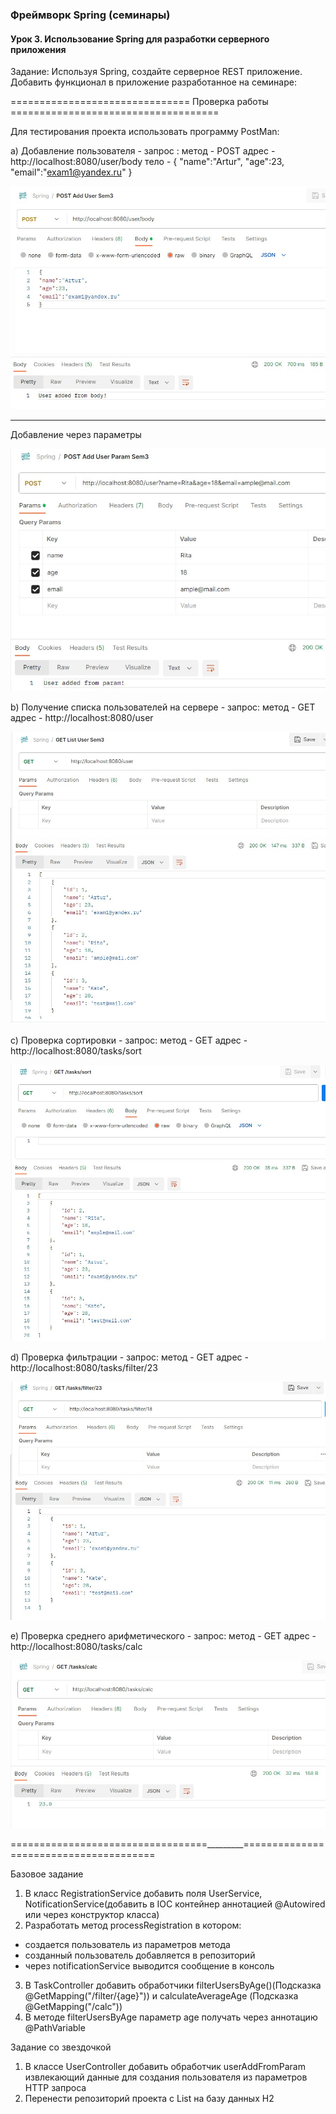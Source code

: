 ### Фреймворк Spring (семинары)

#### Урок 3. Использование Spring для разработки серверного приложения

Задание: Используя Spring, создайте серверное REST приложение. Добавить функционал в приложение разработанное на семинаре:

=============================== Проверка работы ====================================

Для теcтирования проекта использовать программу PostMan:

a) Добавление пользователя - запрос :
метод - POST
адрес - http://localhost:8080/user/body
тело -
{
"name":"Artur",
"age":23,
"email":"exam1@yandex.ru"
}

![Скриншот](src/main/resources/static/Screenshot_1.jpg)
***
Добавление через параметры

![Скриншот](src/main/resources/static/Screenshot_2.jpg)


b) Получение списка пользователей на сервере - запрос:
метод - GET
адрес - http://localhost:8080/user

![Скриншот](src/main/resources/static/Screenshot_3.jpg)

c) Проверка сортировки - запрос:
метод - GET
адрес - http://localhost:8080/tasks/sort

![Скриншот](src/main/resources/static/Screenshot_4.jpg)

d) Проверка фильтрации - запрос:
метод - GET
адрес - http://localhost:8080/tasks/filter/23

![Скриншот](src/main/resources/static/Screenshot_5.jpg)

e) Проверка среднего арифметического - запрос:
метод - GET
адрес - http://localhost:8080/tasks/calc

![Скриншот](src/main/resources/static/Screenshot_6.jpg)

==================================_________=======================================

Базовое задание
1) В класс RegistrationService добавить поля UserService, NotificationService(добавить в IOC контейнер аннотацией @Autowired или через конструктор класса)
2) Разработать метод processRegistration в котором:
- создается пользователь из параметров метода
- созданный пользователь добавляется в репозиторий
- через notificationService выводится сообщение в консоль
3) В TaskController добавить обработчики filterUsersByAge()(Подсказка @GetMapping("/filter/{age}")) и calculateAverageAge (Подсказка @GetMapping("/calc"))
4) В методе filterUsersByAge параметр age получать через аннотацию @PathVariable

Задание со звездочкой
1) В классе UserController добавить обработчик userAddFromParam извлекающий данные для создания пользователя из параметров HTTP запроса
2) Перенести репозиторий проекта с List<User> на базу данных H2